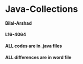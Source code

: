 # Java-Collections
#### Bilal-Arshad
#### L16-4064
#### ALL codes are in .java files
#### ALL differences are in word file
